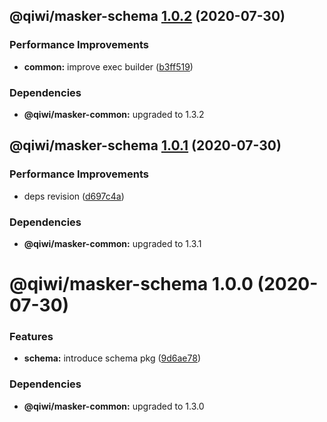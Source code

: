 ## @qiwi/masker-schema [1.0.2](https://github.com/qiwi/masker/compare/@qiwi/masker-schema@1.0.1...@qiwi/masker-schema@1.0.2) (2020-07-30)


### Performance Improvements

* **common:** improve exec builder ([b3ff519](https://github.com/qiwi/masker/commit/b3ff5194675e5517171801fca893a9d839dd6bce))





### Dependencies

* **@qiwi/masker-common:** upgraded to 1.3.2

## @qiwi/masker-schema [1.0.1](https://github.com/qiwi/masker/compare/@qiwi/masker-schema@1.0.0...@qiwi/masker-schema@1.0.1) (2020-07-30)


### Performance Improvements

* deps revision ([d697c4a](https://github.com/qiwi/masker/commit/d697c4a2b43fe5f0df6c4a600f76b977e09d750f))





### Dependencies

* **@qiwi/masker-common:** upgraded to 1.3.1

# @qiwi/masker-schema 1.0.0 (2020-07-30)


### Features

* **schema:** introduce schema pkg ([9d6ae78](https://github.com/qiwi/masker/commit/9d6ae788f7656f58f1debae20a44e36c59545092))





### Dependencies

* **@qiwi/masker-common:** upgraded to 1.3.0
